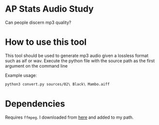 # AP Stats Audio Study

Can people discern mp3 quality?

# How to use this tool
This tool should be used to generate mp3 audio given a lossless format such as
 aif or wav. Execute the python file with the source path as the first
argument on the command line

Example usage:

```bash
python3 convert.py sources/02\ Black\ Mambo.aiff
```

# Dependencies
Requires `ffmpeg`. I downloaded from [here](http://ffmpeg.org/download.html)
and added to my path.
